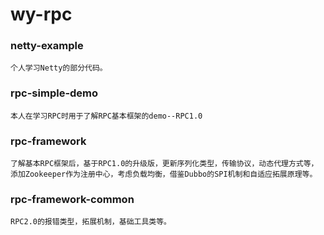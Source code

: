 # wy-rpc
### netty-example
	个人学习Netty的部分代码。

### rpc-simple-demo
	本人在学习RPC时用于了解RPC基本框架的demo--RPC1.0

### rpc-framework
	了解基本RPC框架后，基于RPC1.0的升级版，更新序列化类型，传输协议，动态代理方式等，添加Zookeeper作为注册中心，考虑负载均衡，借鉴Dubbo的SPI机制和自适应拓展原理等。
### rpc-framework-common
	RPC2.0的报错类型，拓展机制，基础工具类等。
